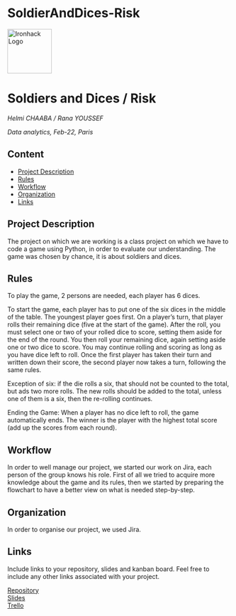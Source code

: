 # SoldierAndDices-Risk
<img src="https://bit.ly/2VnXWr2" alt="Ironhack Logo" width="100"/>

# Soldiers and Dices / Risk
*Helmi CHAABA / Rana YOUSSEF*

*Data analytics, Feb-22, Paris*

## Content
- [Project Description](#project-description)
- [Rules](#rules)
- [Workflow](#workflow)
- [Organization](#organization)
- [Links](#links)

## Project Description
The project on which we are working is a class project on which we have to code a game using Python, in order to evaluate our understanding. 
The game was chosen by chance, it is about soldiers and dices.

## Rules
To play the game, 2 persons are needed, each player has 6 dices. 

To start the game, each player has to put one of the six dices in the middle of the table. The youngest player goes first. On a player’s turn, that player rolls their remaining dice (five at the start of the game). After the roll, you must select one or two of your rolled dice to score, setting them aside for the end of the round. You then roll your remaining dice, again setting aside one or two dice to score. You may continue rolling and scoring as long as you have dice left to roll. Once the first player has taken their turn and written down their score, the second player now takes a turn, following the same rules.

Exception of six: if the die rolls a six, that should not be counted to the total, but ads two more rolls. The new rolls should be added to the total, unless one of them is a six, then the re-rolling continues.

Ending the Game: When a player has no dice left to roll, the game automatically ends. The winner is the player with the highest total score (add up the scores from each round).

## Workflow
In order to well manage our project, we started our work on Jira, each person of the group knows his role.
First of all we tried to acquire more knowledge about the game and its rules, then we started by preparing the flowchart to have a better view on what is needed step-by-step.

## Organization
In order to organise our project, we used Jira.

## Links
Include links to your repository, slides and kanban board. Feel free to include any other links associated with your project.

[Repository](https://github.com/helmichaaba/SoldierAndDices-Risk)  
[Slides](https://slides.com/)  
[Trello](https://trello.com/en)  
